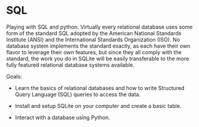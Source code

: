 # SQL
Playing with SQL and python. Virtually every relational database uses some form of the standard SQL adopted by the American National Standards Institute (ANSI) and the International Standards Organization (ISO). No database system implements the standard exactly, as each have their own flavor to leverage their own features, but since they all comply with the standard, the work you do in SQLite will be easily transferable to the more fully featured relational database systems available.

Goals:

  - Learn the basics of relational databases and how to write Structured Query Language (SQL) queries to access the data.
  
  - Install and setup SQLite on your computer and create a basic table.
  
  - Interact with a database using Python.
